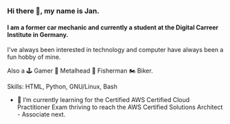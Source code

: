 ### Hi there 👋, my name is Jan.
#### I am a former car mechanic and currently a student at the Digital Carreer Institute in Germany.
I've always been interested in technology and computer have always been a fun hobby of mine. 


Also a 🕹 Gamer 🤘 Metalhead 🎣 Fisherman 🏍 Biker.

Skills: HTML, Python, GNU/Linux, Bash

- 🌱  I’m currently learning for the Certified AWS Certified Cloud Practitioner Exam 
      thriving to reach the AWS Certified Solutions Architect - Associate next.





